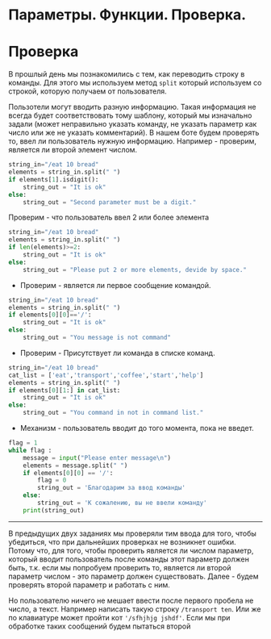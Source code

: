 # Параметры. Функции. Проверка.
# Проверка
В прошлый день мы познакомились с тем, как переводить строку в команды. Для этого мы используем метод `split` который используем со строкой, которую получаем от пользователя.  
  

Пользотели могут вводить разную информацию. Такая информация не всегда будет соответствовать тому шаблону, который мы изначально задали (может неправильно указать команду, не указать параметр как число или же не указать комментарий).
В нашем боте будем проверять то, ввел ли пользователь нужную информацию.
Например - проверим, является ли второй элемент числом.  
```py
string_in="/eat 10 bread"
elements = string_in.split(" ")
if elements[1].isdigit():
    string_out = "It is ok"
else:
    string_out = "Second parameter must be a digit."
```
Проверим - что пользователь ввел 2 или более элемента
```py
string_in="/eat 10 bread"
elements = string_in.split(" ")
if len(elements)>=2:
    string_out = "It is ok"
else:
    string_out = "Please put 2 or more elements, devide by space."
```
* Проверим - является ли первое сообщение командой.
```py
string_in="/eat 10 bread"
elements = string_in.split(" ")
if elements[0][0]=='/':
    string_out = "It is ok"
else:
    string_out = "You message is not command"
```

* Проверим - Присутствует ли команда в списке команд.
```py
string_in="/eat 10 bread"
cat_list = ['eat','transport','coffee','start','help']
elements = string_in.split(" ")
if elements[0][1:] in cat_list:
    string_out = "It is ok"
else:
    string_out = "You command in not in command list."
```

* Механизм - пользователь вводит до того момента, пока не введет.
```py
flag = 1
while flag :
    message = input("Please enter message\n")
    elements = message.split(" ")
    if elements[0][0] == '/':
        flag = 0
        string_out = 'Благодарим за ввод команды'
    else:
        string_out = 'К сожалению, вы не ввели команду'
    print(string_out)

```

-----
В предыдущих двух заданиях мы проверяли тим ввода для того, чтобы убедиться, что при дальнейших проверках не возникнет ошибки. Потому что, для того, чтобы проверить является ли числом параметр, который вводит пользователь после команды этот параметр должен быть, т.к. если мы попробуем проверить то, является ли второй параметр числом - это параметр должен существовать.
Далее - будем проверять второй параметр и работать с ним.


Но пользователю ничего не мешает ввести после первого пробела не число, а текст. Например написать такую строку `/transport ten`. Или же по клавиатуре может пройти кот `'/sfhjhjg jshdf'`. Если мы при обработке таких сообщений будем пытаться второй


